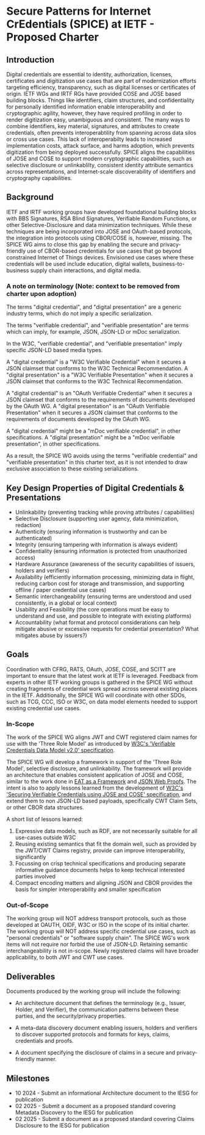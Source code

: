 # Secure Patterns for Internet CrEdentials (SPICE) at IETF - Proposed Charter

## Introduction

Digital credentials are essential to identity, authorization, licenses, certificates and digitization use cases that are part of modernization efforts targeting efficiency, transparency, such as digital licenses or certificates of origin.
IETF WGs and IRTF RGs have provided COSE and JOSE based building blocks.  Things like identifiers, claim structures, and confidentiality for personally identified information enable interoperability and cryptographic agility, however, they have required profiling in order to render digitization easy, unambiguous and consistent.
The many ways to combine identifiers, key material, signatures, and attributes to create credentials, often prevents interoperabtility from spanning across data silos or cross use cases.
This lack of interoperabilty leads to increased implementation costs, attack surface, and harms adoption, which prevents digitization from being deployed successfully.
SPICE aligns the capabilities of JOSE and COSE to support modern cryptographic capabilities, such as selective disclosure or unlinkablilty, consistent identity attribute semantics across representations, and Internet-scale discoverability of identifiers and cryptography capabilities.

## Background

IETF and IRTF working groups have developed foundational building blocks with BBS Signatures, RSA Blind Signatures, Verifiable Random Functions, or other Selective-Disclosure and data minimization techniques.
While these techniques are being incorporated into JOSE and OAuth-based protocols, the integration into protocols using CBOR/COSE is, however, missing. 
The SPICE WG aims to close this gap by enabling the secure and privacy-friendly use of CBOR-based credentials for use cases that go beyond constrained Internet of Things devices. Envisioned use cases where these credentials will be used include education, digital wallets, business-to-business supply chain interactions, and digital media.

### A note on terminology (Note: context to be removed from charter upon adoption)

The terms "digital credential", and "digital presentation" are a generic industry terms, which do not imply a specific serialization. 

The terms "verifiable credential", and "verifiable presentation" are terms which can imply, for example, JSON, JSON-LD or mDoc serialization.

In the W3C, "verifiable credential", and "verifiable presentation" imply specific JSON-LD based media types.

A "digital credential" is a "W3C Verifiable Credential" when it secures a JSON claimset that conforms to the W3C Technical Recommendation.
A "digital presentation" is a "W3C Verifiable Presentation" when it secures a JSON claimset that conforms to the W3C Technical Recommendation.

A "digital credential" is an "OAuth Verifiable Credential" when it secures a JSON claimset that conforms to the requirements of documents developed by the OAuth WG. 
A "digital presentation" is an "OAuth Verifiable Presentation" when it secures a JSON claimset that conforms to the requirements of documents developed by the OAuth WG. 

A "digital credential" might be a "mDoc verifiable credential", in other specifications.
A "digital presentation" might be a "mDoc verifiable presentation", in other specifications.

As a result, the SPICE WG avoids using the terms "verifiable credential" and "verifiable presentation" in this charter text, as it is not intended to draw exclusive association to these existing serializations.

## Key Design Properties of Digital Credentials & Presentations

- Unlinkability (preventing tracking while proving attributes / capabilities)
- Selective Disclosure (supporting user agency, data minimization, redaction)
- Authenticity (ensuring information is trustworthy and can be authenticated)
- Integrity (ensuring tampering with information is always evident)
- Confidentiality (ensuring information is protected from unauthorized access)
- Hardware Assurance (awareness of the security capabilities of issuers, holders and verifiers)
- Availability (efficiently information processing, minimizing data in flight, reducing carbon cost for storage and transmission, and supporting offline / paper credential use cases)
- Semantic interchangeability (ensuring terms are understood and used consistently, in a global or local context)
- Usability and Feasibility (the core operations must be easy to understand and use, and possible to integrate with existing platforms)
- Accountability (what format and protocol considerations can help mitigate abusive or excessive requests for credential presentation?  What mitigates abuse by issuers?)

## Goals

Coordination with CFRG, RATS, OAuth, JOSE, COSE, and SCITT are important to ensure that the latest work at IETF is leveraged. Feedback from experts in other IETF working groups is gathered in the SPICE WG without creating fragments of credential work spread across several existing places in the IETF. Additionally, the SPICE WG will coordinate with other SDOs, such as TCG, CCC, ISO or W3C, on data model elements needed to support existing credential use cases.

### In-Scope

The work of the SPICE WG aligns JWT and CWT registered claim names for use with the 'Three Role Model' as introduced by [W3C's 'Verifiable Credentials Data Model v2.0' specification](https://w3c.github.io/vc-data-model/#roles).

The SPICE WG will develop a framework in support of the 'Three Role Model', selective disclosure, and unlinkability.
The framework will provide an architecture that enables consistent application of JOSE and COSE, similar to the work done in [EAT as a Framework](https://datatracker.ietf.org/doc/html/draft-ietf-rats-eat-21#name-eat-as-a-framework) and [JSON Web Proofs](https://datatracker.ietf.org/doc/draft-ietf-jose-json-web-proof).
The intent is also to apply lessons learned from the development of [W3C's 'Securing Verifiable Credentials using JOSE and COSE' specification](https://www.w3.org/TR/vc-jose-cose), and extend them to non JSON-LD based payloads, specifically CWT Claim Sets, or other CBOR data structures.

A short list of lessons learned:
1. Expressive data models, such as RDF, are not necessarily suitable for
   all use-cases outside W3C
2. Reusing existing semantics that fit the domain well, such as provided by
   the JWT/CWT Claims registry, provide can improve interoperability,
   significantly
3. Focussing on crisp technical specifications and producing separate
   informative guidance documents helps to keep technical interested parties
   involved
4. Compact encoding matters and aligning JSON and CBOR provides
   the basis for simpler interoperability and smaller specification

### Out-of-Scope

The working group will NOT address transport protocols, such as those developed at OAUTH, OIDF, W3C or ISO in the scope of its initial charter.
The working group will NOT address specific credential use cases, such as "personal credentials" or "software supply chain".
The SPICE WG's work items will not require nor forbid the use of JSON-LD. Retaining semantic interchangeability is not in-scope. Newly registered claims will have broader applicability, to both JWT and CWT use cases.

## Deliverables

Documents produced by the working group will include the following:

- An architecture document that defines the terminology (e.g., Issuer, Holder, and Verifier), the communication patterns between these parties, and the security/privacy properties.

- A meta-data discovery document enabling issuers, holders and verifiers to discover supported protocols and formats for keys, claims, credentials and proofs.

- A document specifying the disclosure of claims in a secure and privacy-friendly manner.

## Milestones

- 10 2024 - Submit an informational Architecture document to the IESG for publication
- 02 2025 - Submit a document as a proposed standard covering Metadata Discovery to the IESG for publication
- 02 2025 - Submit a document as a proposed standard covering Claims Disclosure to the IESG for publication
